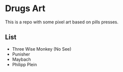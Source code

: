 # Drugs Art

This is a repo with some pixel art based on pills presses.

## List

- Three Wise Monkey (No See)
- Punisher
- Maybach
- Philipp Plein
